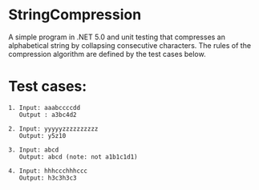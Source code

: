 # StringCompression
A simple program in .NET 5.0 and unit testing that compresses an alphabetical string by collapsing consecutive characters. The rules
of the compression algorithm are defined by the test cases below.

# Test cases:
    1. Input: aaabccccdd
       Output : a3bc4d2

    2. Input: yyyyyzzzzzzzzzz
       Output: y5z10

    3. Input: abcd
       Output: abcd (note: not a1b1c1d1)

    4. Input: hhhccchhhccc
       Output: h3c3h3c3
